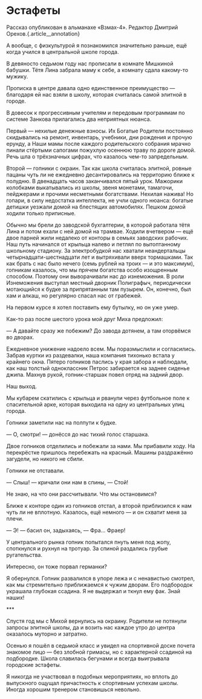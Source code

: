 
# Эстафеты

Рассказ опубликован в альманахе «Взмах-4». Редактор Дмитрий Орехов.{.article\_\_annotation}

А вообще, с физкультурой я познакомился значительно раньше, ещё когда учился в центральной школе города.

В девяносто седьмом году нас прописали в комнате Мишкиной бабушки. Тётя Лина забрала маму к себе, а комнату сдала какому-то мужику. 

Прописка в центре давала одно единственное преимущество — благодаря ей нас взяли в школу, которая считалась самой элитной в городе.

В довесок к прогрессивным учителям и передовым программам по системе Занкова прилагались два неприятных нюанса.

Первый — нехилые денежные взносы. Их Богатые Родители постоянно скидывались на ремонт, инвентарь, учебники, дни рождения и прочую ерунду, а Наши мамы после каждого родительского собрания мрачно пинали стёртыми сапогами пожухлую осеннюю траву по дороге домой. Речь шла о трёхзначных цифрах, что казалось чем-то запредельным.

Второй — гопники с окраин. Так как школа считалась элитной, ровные пацаны чуть ли не ежедневно десантировались на территорию ближе к полудню. В двенадцать часов заканчивался пятый урок. Мажорики колобками выкатывались из школы, звеня монетами, тамагочи, пейджерами и прочими несметными богатствами. Нехилая нажива! Но гопари, в силу недостатка интеллекта, не учли одного нюанса: богатые детишки уезжали домой на блестящих автомобилях. Пешком домой ходили только приписные.

Обычно мы брели до заводской бухгалтерии, в которой работала тётя Лина и потом ехали с ней домой на трамвае. Ходили вчетвером — ещё двое парней жили недалеко от конторы в семьях заводских рабочих.
Наш путь начинался от крыльца налево и петлял по вытоптанному школьному стадиону. За электробудкой нас хватали неандертальцы четырнадцати-шестнадцати лет и вытряхивали вверх тормашками. Так как брать с нас было нечего (семь рублей на троих — и это максимум), гопникам казалось, что мы прячем богатства особо изощренным способом. Поэтому они выворачивали нас до изнеможения. В роли Изнеможения выступал местный дворник Полиграфыч, периодически мотающийся к будке за припрятанным там пузырем. Он, конечно, был хам и алкаш, но регулярно спасал нас от грабежей.

На первом курсе я хотел поставить ему бутылку, но он уже умер.

Как-то раз после шестого урока мой друг Миха предложил:

— А давайте сразу же побежим? До завода дотянем, а там оторвёмся во дворах.

Ежедневное унижение надоело всем. Мы поразмыслили и согласились.
Забрав куртки из раздевалки, наша компания тихонько встала у крайнего окна. Пятеро гопников паслись у края забора и наблюдали, как наш толстый одноклассник Петрос забирается на заднее сиденье джипа. Махнув рукой, гопник-старшак повел отряд на задний двор.

Наш выход.

Мы кубарем скатились с крыльца и рванули через футбольное поле к спасительной арке, которая выходила на одну из центральных улиц города.

Гопники заметили нас на полпути к будке.

— О, смотри! — донёсся до нас тихий голос старшака.

Двое гопников отделились и побежали за нами. Мы прибавили ходу.
На перекрёстке пришлось перебежать на красный. Машины раздражённо загудели, но никого не сбили.

Гопники не отставали.

— Слыш! — кричали они нам в спины, — Стой!

Не знаю, на что они рассчитывали. Что мы остановимся?

Ближе к конторе один из гопников отстал, а второй приблизился к нам чуть ли не вплотную. Казалось, ещё немного — и он схватит меня за плечи.

— Э! — басил он, задыхаясь, — Фра… Фраер!

У центрального рынка гопник попытался пнуть меня под жопу, споткнулся и рухнул на тротуар. За спиной раздались грубые ругательства.

Интересно, он тоже порвал германки?

Я обернулся. Гопник развалился в упоре лежа и с ненавистью смотрел, как мы стремительно приближаемся к чужим дворам. Его подбородок украшала глубокая ссадина. Я не выдержал и ткнул ему фак.
Знай наших!

\*\*\*

Спустя год мы с Михой вернулись на окраину. Родители не потянули запросы элитной школы, да и возить нас каждое утро до центра оказалось муторно и затратно.

Осенью я пошёл в седьмой класс и увидел на спортивной доске почета знакомое лицо — без злобной гримасы, но с характерной ссадиной на подбородке. Школа славилась бегунами и всегда выигрывала городские эстафеты.

Я никогда не участвовал в подобных мероприятиях, но вплоть до выпускного ощущал причастность к спортивным успехам школы.
Иногда хорошим тренером становишься невольно.